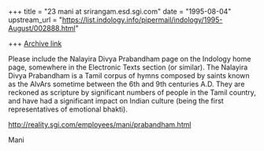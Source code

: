 +++
title = "23 mani at srirangam.esd.sgi.com"
date = "1995-08-04"
upstream_url = "https://list.indology.info/pipermail/indology/1995-August/002888.html"

+++
[Archive link](https://list.indology.info/pipermail/indology/1995-August/002888.html)

Please include the Nalayira Divya Prabandham page on the
Indology home page, somewhere in the Electronic Texts
section (or similar). The Nalayira Divya Prabandham is
a Tamil corpus of hymns composed by saints known as the
AlvArs sometime between the 6th and 9th centuries A.D.
They are reckoned as scripture by significant numbers
of people in the Tamil country, and have had a significant
impact on Indian culture (being the first representatives
of emotional bhakti).

http://reality.sgi.com/employees/mani/prabandham.html

Mani





